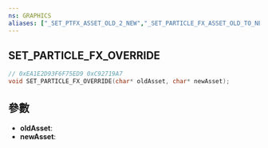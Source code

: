 ```yaml
---
ns: GRAPHICS
aliases: ["_SET_PTFX_ASSET_OLD_2_NEW","_SET_PARTICLE_FX_ASSET_OLD_TO_NEW"]
---
```

## SET_PARTICLE_FX_OVERRIDE

```c
// 0xEA1E2D93F6F75ED9 0xC92719A7
void SET_PARTICLE_FX_OVERRIDE(char* oldAsset, char* newAsset);
```


## 參數
* **oldAsset**: 
* **newAsset**: 

